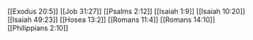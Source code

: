 [[Exodus 20:5]]
[[Job 31:27]]
[[Psalms 2:12]]
[[Isaiah 1:9]]
[[Isaiah 10:20]]
[[Isaiah 49:23]]
[[Hosea 13:2]]
[[Romans 11:4]]
[[Romans 14:10]]
[[Philippians 2:10]]
